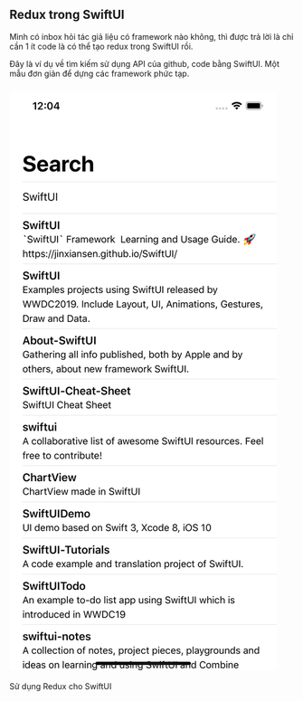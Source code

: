 ## Redux trong SwiftUI

Mình có inbox hỏi tác giả liệu có framework nào không, thì được trả lời là chỉ cần 1 ít code là có thể tạo redux trong SwiftUI rồi. 

Đây là ví dụ về tìm kiếm sử dụng API của github, code bằng SwiftUI. Một mẫu đơn giản để dựng các framework phức tạp. 

### ![Background](images/image.png)

Sử dụng Redux cho SwiftUI

